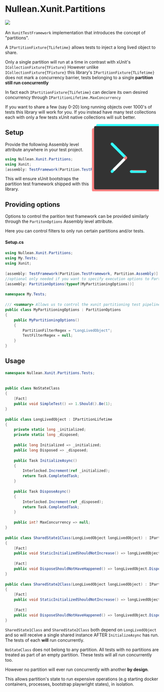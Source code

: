 # Nullean.Xunit.Partitions

<a href="https://www.nuget.org/packages/Nullean.Xunit.Partitions/"><img src="https://img.shields.io/nuget/v/Nullean.Xunit.Partitions?color=blue&style=plastic" /></a>

An `XunitTestFramework` implementation that introduces the concept of "partitions".

A `IPartitionFixture{TLifetime}` allows tests to inject a long lived object to share.

Only a single partition will run at a time in contrast with xUnit's `ICollectionFixture{TFixture}`
However unlike `ICollectionFixture{TFixture}` this library's `IPartitionFixture{TLifetime}`
does not mark a concurrency barrier, tests belonging to a single **partition still run concurrently**

In fact each `IPartitionFixture{TLifetime}` can declare its own desired concurrency through
`IPartitionLifetime.MaxConcurrency`

If you want to share a few (say 0-20) long running objects over 1000's of tests this library will work for you. 
If you instead have many test collections each with only a few tests xUnit native collections will suit better.

<img src="https://github.com/nullean/xunit-partitions/raw/main/nuget-icon.png" align="right"
     title="Logo " width="220" height="220">

## Setup

Provide the following Assembly level attribute anywhere in your test project.

```csharp
using Nullean.Xunit.Partitions;
using Xunit;
[assembly: TestFramework(Partition.TestFramework, Partition.Assembly)]
```

This will ensure xUnit bootstraps the partition test framework shipped with this library.


## Providing options

Options to control the parition test framework can be provided similarly through the `PartitonOptions` Assembly level
attribute.

Here you can control filters to only run certain partitions and/or tests.

#### Setup.cs
```csharp
using Nullean.Xunit.Partitions;
using My.Tests;
using Xunit;

[assembly: TestFramework(Partition.TestFramework, Partition.Assembly)]
//optional only needed if you want to specify execution options to PartitionTestFramework
[assembly: PartitionOptions(typeof(MyPartitioningOptions))]

namespace My.Tests;

/// <summary> Allows us to control the xunit partitioning test pipeline </summary>
public class MyPartitioningOptions : PartitionOptions
{
	public MyPartitioningOptions()
	{
		PartitionFilterRegex = "LongLivedObject";
		TestFilterRegex = null;
	}
}

```

## Usage

```csharp
namespace Nullean.Xunit.Partitions.Tests;


public class NoStateClass
{
	[Fact]
	public void SimpleTest() => 1.Should().Be(1);
}

public class LongLivedObject : IPartitionLifetime
{
	private static long _initialized;
	private static long _disposed;

	public long Initialized => _initialized;
	public long Disposed => _disposed;

	public Task InitializeAsync()
	{
		Interlocked.Increment(ref _initialized);
		return Task.CompletedTask;
	}

	public Task DisposeAsync()
	{
		Interlocked.Increment(ref _disposed);
		return Task.CompletedTask;
	}

	public int? MaxConcurrency => null;
}

public class SharedState1Class(LongLivedObject longLivedObject) : IPartitionFixture<LongLivedObject>
{
	[Fact]
	public void StaticInitializedShouldNotIncrease() => longLivedObject.Initialized.Should().Be(1);

	[Fact]
	public void DisposeShouldNotHaveHappened() => longLivedObject.Disposed.Should().Be(0);
}

public class SharedState2Class(LongLivedObject longLivedObject) : IPartitionFixture<LongLivedObject>
{
	[Fact]
	public void StaticInitializedShouldNotIncrease() => longLivedObject.Initialized.Should().Be(1);

	[Fact]
	public void DisposeShouldNotHaveHappened() => longLivedObject.Disposed.Should().Be(0);
}

```

`SharedState1Class` and `SharedState2Class` both depend on `LongLivedObject` and so will receive a single shared 
instance AFTER `InitializeAsync` has run. The tests of each **will** run concurrently. 


`NoStateClass` does not belong to any partition. All tests with no partitions are treated as part of an empty partition. 
These tests will all run concurrently too.

However no partition will ever run concurrently with another **by design**. 

This allows partition's state to run expensive operations (e.g starting docker containers, processes, bootstrap playwright states),
in isolation.